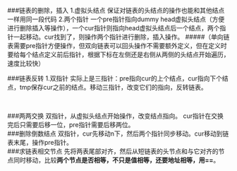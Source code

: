 ###链表的删除，插入
1.虚拟头结点
保证对链表的头结点的操作也能和其他结点一样用同一段代码
2.两个指针
一个pre指针指向dummy head虚拟头结点（方便进行删除插入等操作），一个cur指针则指向head虚拟头结点后一个结点，两个指针一起移动。cur找到了，则操作两个指针进行删除，插入操作。
#####（单向链表需要pre指针方便操作，但双向链表可以回头操作不需要额外定义，但在定义时要给每个结点定义前后指针，根据下标在左侧还是右侧从两侧的头结点开始遍历，速度比较快）
<br>

###链表反转
1.双指针
实际上是三指针：pre指向cur的上个结点，cur指向下个结点，tmp保存cur之前的结点。移动三指针，改变它们的指向，反转链表。

<br>

###两两交换
双指针，从虚拟头结点开始操作，改变结点指向。
cur指针在交换完后只需要后移一位，pre指针需要后移两位。
<br>
###删除倒数结点
双指针，cur先移动n下，然后两个指针同步移动。cur移动到链表末尾，操作pre指针。
<br>
###求链表相交节点
先将两表尾部对齐，然后从短链表的头节点和与它对齐的节点同时移动，比较**两个节点是否相等，不只是值相等，还要地址相等，用==**。